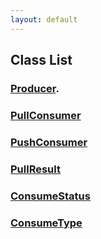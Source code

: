 ```yaml
---
layout: default
---
```


## Class List

### [Producer](./producer.html).
### [PullConsumer](./pull_consumer.html)
### [PushConsumer](./push_consumer.html)
### [PullResult](./pull_result.html)
### [ConsumeStatus](./consume_status.html)
### [ConsumeType](./consume_type.html)
